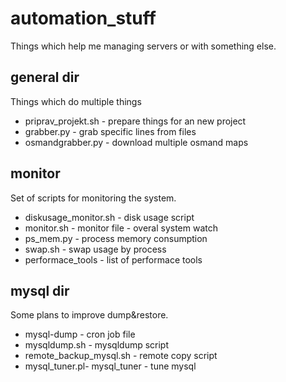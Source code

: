 automation_stuff
================
Things which help me managing servers or with something else.

general dir
-----------
Things which do multiple things
* priprav_projekt.sh - prepare things for an new project
* grabber.py - grab specific lines from files
* osmandgrabber.py - download multiple osmand maps

monitor
-------
Set of scripts for monitoring the system.
* diskusage_monitor.sh - disk usage script
* monitor.sh - monitor file - overal system  watch
* ps_mem.py - process memory consumption
* swap.sh - swap usage by process
* performace_tools - list of performace tools

mysql dir
---------
Some plans to improve dump&restore.
* mysql-dump - cron job file
* mysqldump.sh - mysqldump script
* remote_backup_mysql.sh - remote copy script
* mysql_tuner.pl- mysql_tuner - tune mysql

